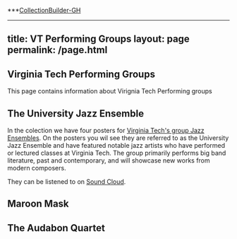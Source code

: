***[CollectionBuilder-GH](https://collectionbuilding.github.io/gh/)

---
title: VT Performing Groups
layout: page
permalink: /page.html
---
## Virginia Tech Performing Groups
This page contains information about Virignia Tech Performing groups 

## The University Jazz Ensemble
  In the colection we have four posters for [Virginia Tech's group Jazz Ensembles](https://sopa.vt.edu/future-students/undergraduate-programs/Music/music-ensembles/jazz-ensembles.html). On the posters you wil see they are referred to as the University Jazz Ensemble and have featured notable jazz artists who have performed or lectured classes at Virginia Tech. The group primarily performs big band literature, past and contemporary, and will showcase new works from modern composers.

  They can be listened to on [Sound Cloud](https://soundcloud.com/vtjazz).


## Maroon Mask


## The Audabon Quartet
